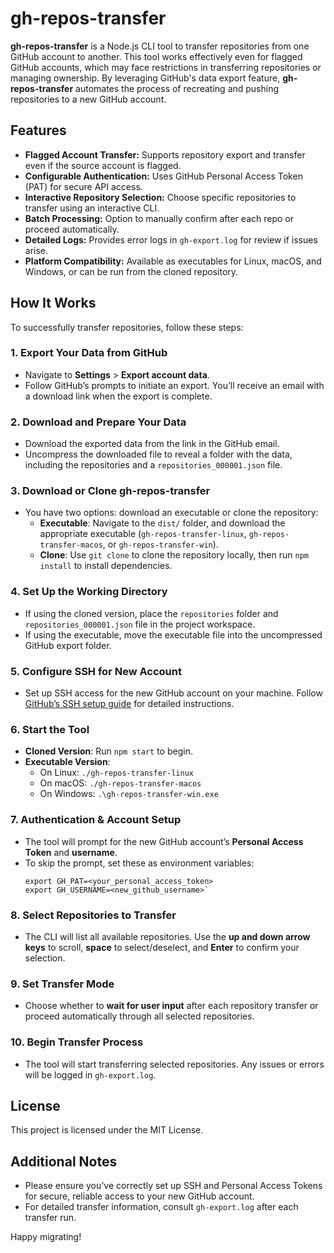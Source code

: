 # gh-repos-transfer

**gh-repos-transfer** is a Node.js CLI tool to transfer repositories from one GitHub account to another. This tool works effectively even for flagged GitHub accounts, which may face restrictions in transferring repositories or managing ownership. By leveraging GitHub's data export feature, **gh-repos-transfer** automates the process of recreating and pushing repositories to a new GitHub account.

## Features

- **Flagged Account Transfer:** Supports repository export and transfer even if the source account is flagged.
- **Configurable Authentication:** Uses GitHub Personal Access Token (PAT) for secure API access.
- **Interactive Repository Selection:** Choose specific repositories to transfer using an interactive CLI.
- **Batch Processing:** Option to manually confirm after each repo or proceed automatically.
- **Detailed Logs:** Provides error logs in `gh-export.log` for review if issues arise.
- **Platform Compatibility:** Available as executables for Linux, macOS, and Windows, or can be run from the cloned repository.

## How It Works

To successfully transfer repositories, follow these steps:

### 1. Export Your Data from GitHub

- Navigate to **Settings** > **Export account data**.
- Follow GitHub’s prompts to initiate an export. You’ll receive an email with a download link when the export is complete.

### 2. Download and Prepare Your Data

- Download the exported data from the link in the GitHub email.
- Uncompress the downloaded file to reveal a folder with the data, including the repositories and a `repositories_000001.json` file.

### 3. Download or Clone **gh-repos-transfer**

- You have two options: download an executable or clone the repository:
  - **Executable**: Navigate to the `dist/` folder, and download the appropriate executable (`gh-repos-transfer-linux`, `gh-repos-transfer-macos`, or `gh-repos-transfer-win`).
  - **Clone**: Use `git clone` to clone the repository locally, then run `npm install` to install dependencies.

### 4. Set Up the Working Directory

- If using the cloned version, place the `repositories` folder and `repositories_000001.json` file in the project workspace.
- If using the executable, move the executable file into the uncompressed GitHub export folder.

### 5. Configure SSH for New Account

- Set up SSH access for the new GitHub account on your machine. Follow [GitHub’s SSH setup guide](https://docs.github.com/en/authentication/connecting-to-github-with-ssh) for detailed instructions.

### 6. Start the Tool

- **Cloned Version**: Run `npm start` to begin.
- **Executable Version**:
  - On Linux: `./gh-repos-transfer-linux`
  - On macOS: `./gh-repos-transfer-macos`
  - On Windows: `.\gh-repos-transfer-win.exe`

### 7. Authentication & Account Setup

- The tool will prompt for the new GitHub account’s **Personal Access Token** and **username**.
- To skip the prompt, set these as environment variables:
  ```
  export GH_PAT=<your_personal_access_token>
  export GH_USERNAME=<new_github_username>`
  ```

### 8. Select Repositories to Transfer

- The CLI will list all available repositories. Use the **up and down arrow keys** to scroll, **space** to select/deselect, and **Enter** to confirm your selection.

### 9. Set Transfer Mode

- Choose whether to **wait for user input** after each repository transfer or proceed automatically through all selected repositories.

### 10. Begin Transfer Process

- The tool will start transferring selected repositories. Any issues or errors will be logged in `gh-export.log`.

## License

This project is licensed under the MIT License.

## Additional Notes

- Please ensure you’ve correctly set up SSH and Personal Access Tokens for secure, reliable access to your new GitHub account.
- For detailed transfer information, consult `gh-export.log` after each transfer run.

Happy migrating!
